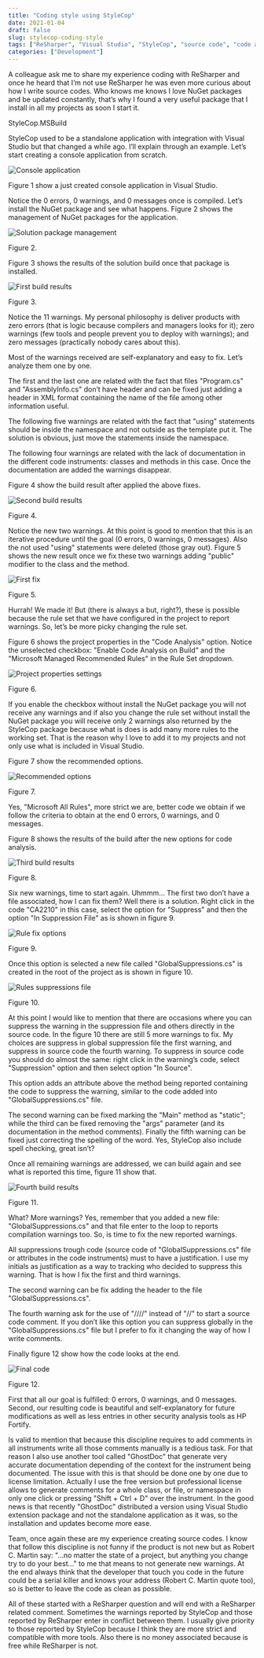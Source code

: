 ```yaml
---
title: "Coding style using StyleCop"
date: 2021-01-04
draft: false
slug: stylecop-coding-style
tags: ["ReSharper", "Visual Studio", "StyleCop", "source code", "code analysis"]
categories: ["Development"]
---
```

A colleague ask me to share my experience coding with ReSharper and once he heard that I’m not use ReSharper he was even more curious about how I write source codes. Who knows me knows I love NuGet packages and be updated constantly, that’s why I found a very useful package that I install in all my projects as soon I start it.

StyleCop.MSBuild

StyleCop used to be a standalone application with integration with Visual Studio but that changed a while ago. I’ll explain through an example. Let’s start creating a console application from scratch.

![Console application](/stylecop-coding-style/01.png)

Figure 1 show a just created console application in Visual Studio.

Notice the 0 errors, 0 warnings, and 0 messages once is compiled. Let’s install the NuGet package and see what happens. Figure 2 shows the management of NuGet packages for the application.

![Solution package management](/stylecop-coding-style/02.png)

Figure 2.

Figure 3 shows the results of the solution build once that package is installed.

![First build results](/stylecop-coding-style/03.png)

Figure 3.

Notice the 11 warnings. My personal philosophy is deliver products with zero errors (that is logic because compilers and managers looks for it); zero warnings (few tools and people prevent you to deploy with warnings); and zero messages (practically nobody cares about this).

Most of the warnings received are self-explanatory and easy to fix. Let’s analyze them one by one.

The first and the last one are related with the fact that files "Program.cs" and "AssemblyInfo.cs" don’t have header and can be fixed just adding a header in XML format containing the name of the file among other information useful.

The following five warnings are related with the fact that "using" statements should be inside the namespace and not outside as the template put it. The solution is obvious, just move the statements inside the namespace.

The following four warnings are related with the lack of documentation in the different code instruments: classes and methods in this case. Once the documentation are added the warnings disappear.

Figure 4 show the build result after applied the above fixes.

![Second build results](/stylecop-coding-style/04.png)

Figure 4.

Notice the new two warnings. At this point is good to mention that this is an iterative procedure until the goal (0 errors, 0 warnings, 0 messages). Also the not used "using" statements were deleted (those gray out). Figure 5 shows the new result once we fix these two warnings adding "public" modifier to the class and the method.

![First fix](/stylecop-coding-style/05.png)

Figure 5.

Hurrah! We made it! But (there is always a but, right?), these is possible because the rule set that we have configured in the project to report warnings. So, let’s be more picky changing the rule set.

Figure 6 shows the project properties in the "Code Analysis" option. Notice the unselected checkbox: "Enable Code Analysis on Build" and the "Microsoft Managed Recommended Rules" in the Rule Set dropdown.

![Project properties settings](/stylecop-coding-style/06.png)

Figure 6.

If you enable the checkbox without install the NuGet package you will not receive any warnings and if also you change the rule set without install the NuGet package you will receive only 2 warnings also returned by the StyleCop package because what is does is add many more rules to the working set. That is the reason why I love to add it to my projects and not only use what is included in Visual Studio.

Figure 7 show the recommended options.

![Recommended options](/stylecop-coding-style/07.png)

Figure 7.

Yes, "Microsoft All Rules", more strict we are, better code we obtain if we follow the criteria to obtain at the end 0 errors, 0 warnings, and 0 messages.

Figure 8 shows the results of the build after the new options for code analysis.

![Third build results](/stylecop-coding-style/08.png)

Figure 8.

Six new warnings, time to start again. Uhmmm… The first two don’t have a file associated, how I can fix them? Well there is a solution. Right click in the code "CA2210" in this case, select the option for "Suppress" and then the option "In Suppression File" as is shown in figure 9.

![Rule fix options](/stylecop-coding-style/09.png)

Figure 9.

Once this option is selected a new file called "GlobalSuppressions.cs" is created in the root of the project as is shown in figure 10.

![Rules suppressions file](/stylecop-coding-style/10.png)

Figure 10.

At this point I would like to mention that there are occasions where you can suppress the warning in the suppression file and others directly in the source code. In the figure 10 there are still 5 more warnings to fix. My choices are suppress in global suppression file the first warning, and suppress in source code the fourth warning. To suppress in source code you should do almost the same: right click in the warning’s code, select "Suppression" option and then select option "In Source".

This option adds an attribute above the method being reported containing the code to suppress the warning, similar to the code added into "GlobalSuppressions.cs" file.

The second warning can be fixed marking the "Main" method as "static"; while the third can be fixed removing the "args" parameter (and its documentation in the method comments). Finally the fifth warning can be fixed just correcting the spelling of the word. Yes, StyleCop also include spell checking, great isn’t?

Once all remaining warnings are addressed, we can build again and see what is reported this time, figure 11 show that.

![Fourth build results](/stylecop-coding-style/11.png)

Figure 11.

What? More warnings? Yes, remember that you added a new file: "GlobalSuppressions.cs" and that file enter to the loop to reports compilation warnings too. So, is time to fix the new reported warnings.

All suppressions trough code (source code of "GlobalSuppressions.cs" file or attributes in the code instruments) must to have a justification. I use my initials as justification as a way to tracking who decided to suppress this warning. That is how I fix the first and third warnings.

The second warning can be fix adding the header to the file "GlobalSuppressions.cs".

The fourth warning ask for the use of "////" instead of "//" to start a source code comment. If you don’t like this option you can suppress globally in the "GlobalSuppressions.cs" file but I prefer to fix it changing the way of how I write comments.

Finally figure 12 show how the code looks at the end.

![Final code](/stylecop-coding-style/12.png)

Figure 12.

First that all our goal is fulfilled: 0 errors, 0 warnings, and 0 messages. Second, our resulting code is beautiful and self-explanatory for future modifications as well as less entries in other security analysis tools as HP Fortify.

Is valid to mention that because this discipline requires to add comments in all instruments write all those comments manually is a tedious task. For that reason I also use another tool called "GhostDoc" that generate very accurate documentation depending of the context for the instrument being documented. The issue with this is that should be done one by one due to license limitation. Actually I use the free version but professional license allows to generate comments for a whole class, or file, or namespace in only one click or pressing "Shift + Ctrl + D" over the instrument. In the good news is that recently "GhostDoc" distributed a version using Visual Studio extension package and not the standalone application as it was, so the installation and updates become more ease.

Team, once again these are my experience creating source codes. I know that follow this discipline is not funny if the product is not new but as Robert C. Martin say: "…no matter the state of a project, but anything you change try to do your best…" to me that means to not generate new warnings. At the end always think that the developer that touch you code in the future could be a serial killer and knows your address (Robert C. Martin quote too), so is better to leave the code as clean as possible.

All of these started with a ReSharper question and will end with a ReSharper related comment. Sometimes the warnings reported by StyleCop and those reported by ReSharper enter in conflict between them. I usually give priority to those reported by StyleCop because I think they are more strict and compatible with more tools. Also there is no money associated because is free while ReSharper is not.
